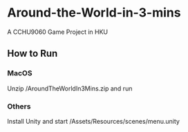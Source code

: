 # Around-the-World-in-3-mins
A CCHU9060 Game Project in HKU
## How to Run
### MacOS
Unzip /AroundTheWorldIn3Mins.zip and run
### Others
Install Unity and start /Assets/Resources/scenes/menu.unity
